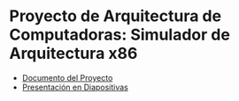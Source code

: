 # Proyecto de Arquitectura de Computadoras: Simulador de Arquitectura x86
- [Documento del Proyecto](https://docs.google.com/document/d/1y-uiSFrhHQbIxw4eNQ2qQXVyZWIc3Fp_K961WR_T-7A/edit?tab=t.0)
- [Presentación en Diapositivas](https://www.canva.com/design/DAG1BBJ02YQ/VwCSSL0BXbyl3CC0SQ9iaQ/edit)
